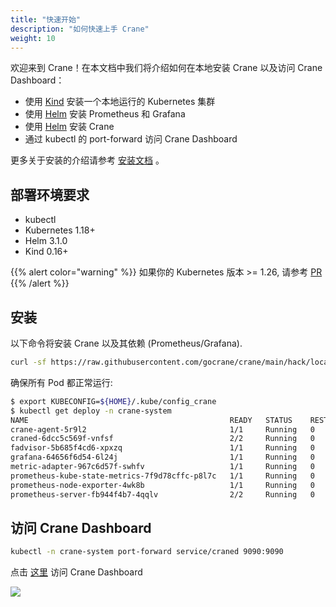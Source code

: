 ```yaml
---
title: "快速开始"
description: "如何快速上手 Crane"
weight: 10
---
```


欢迎来到 Crane！在本文档中我们将介绍如何在本地安装 Crane 以及访问 Crane Dashboard：

- 使用 [Kind](https://kind.sigs.k8s.io/) 安装一个本地运行的 Kubernetes 集群
- 使用 [Helm](https://helm.sh/) 安装 Prometheus 和 Grafana
- 使用 [Helm](https://helm.sh/) 安装 Crane
- 通过 kubectl 的 port-forward 访问 Crane Dashboard

更多关于安装的介绍请参考 [安装文档](/zh-cn/docs/getting-started/installation/installation/) 。

## 部署环境要求

- kubectl
- Kubernetes 1.18+
- Helm 3.1.0
- Kind 0.16+

{{% alert color="warning" %}}
如果你的 Kubernetes 版本 >= 1.26, 请参考 [PR](https://github.com/gocrane/crane/pull/839)
{{% /alert %}}

## 安装

以下命令将安装 Crane 以及其依赖 (Prometheus/Grafana).

```bash
curl -sf https://raw.githubusercontent.com/gocrane/crane/main/hack/local-env-setup.sh | sh -
```

确保所有 Pod 都正常运行:

```bash
$ export KUBECONFIG=${HOME}/.kube/config_crane
$ kubectl get deploy -n crane-system
NAME                                             READY   STATUS    RESTARTS       AGE
crane-agent-5r9l2                                1/1     Running   0              4m40s
craned-6dcc5c569f-vnfsf                          2/2     Running   0              4m41s
fadvisor-5b685f4cd6-xpxzq                        1/1     Running   0              4m37s
grafana-64656f6d54-6l24j                         1/1     Running   0              4m46s
metric-adapter-967c6d57f-swhfv                   1/1     Running   0              4m41s
prometheus-kube-state-metrics-7f9d78cffc-p8l7c   1/1     Running   0              4m46s
prometheus-node-exporter-4wk8b                   1/1     Running   0              4m40s
prometheus-server-fb944f4b7-4qqlv                2/2     Running   0              4m46s
```

## 访问 Crane Dashboard

```bash
kubectl -n crane-system port-forward service/craned 9090:9090
```

点击 [这里](http://127.0.0.1:9090/) 访问 Crane Dashboard

![](/images/dashboard.png)
